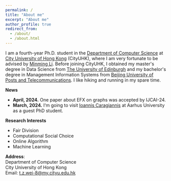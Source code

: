 ```yaml
---
permalink: /
title: "About me"
excerpt: "About me"
author_profile: true
redirect_from: 
  - /about/
  - /about.html
---
```


I am a fourth-year Ph.D. student in the [Department of Computer Science](https://www.cs.cityu.edu.hk) at [City University of Hong Kong](https://www.cityu.edu.hk) (CityUHK), where I am very fortunate to be advised by [Minming Li](https://www.cs.cityu.edu.hk/~minmli/). Before joining CityUHK, I obtained my master's degree in Data Science from [The University of Edinburgh](https://www.ed.ac.uk) and my bachelor's degree in Management Information Systems from [Beijing University of Posts and Telecommunications](https://www.bupt.edu.cn). I like hiking and running in my spare time.

**News**
* **April, 2024.** One paper about EFX on graphs was accepted by IJCAI-24.
* **March, 2024.** I‘m going to visit [Ioannis Caragiannis](https://cs.au.dk/~iannis/) at Aarhus University as a guest PhD student.


**Research Interests**
* Fair Division
* Computational Social Choice
* Online Algorithm
* Machine Learning


**Address**:
<br>Department of Computer Science<br>City University of Hong Kong<br>Email: t.z.wei-8@my.cityu.edu.hk
